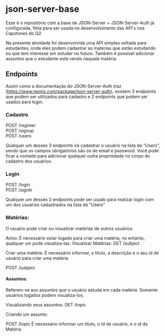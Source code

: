 # json-server-base

Esse é o repositório com a base de JSON-Server + JSON-Server-Auth já configurada, feita para ser usada no desenvolvimento das API's nos Capstones do Q2.

Na presente atividade foi desenvolvida uma API simples voltada para estudantes, onde eles podem cadastrar as matérias que estão estudando ou que tem interesse em estudar no futuro.
Também é possivel adicionar assuntos que o estudante está vendo naquela matéria.

## Endpoints

Assim como a documentação do JSON-Server-Auth traz (https://www.npmjs.com/package/json-server-auth), existem 3 endpoints que podem ser utilizados para cadastro e 2 endpoints que podem ser usados para login.

### Cadastro

POST /register <br/>
POST /signup <br/>
POST /users

Qualquer um desses 3 endpoints irá cadastrar o usuário na lista de "Users", sendo que os campos obrigatórios são os de email e password.
Você pode ficar a vontade para adicionar qualquer outra propriedade no corpo do cadastro dos usuários.

### Login

POST /login <br/>
POST /signin

Qualquer um desses 2 endpoints pode ser usado para realizar login com um dos usuários cadastrados na lista de "Users"

### Matérias:

O usuário pode criar ou visualizar matérias de outros usuários.

Aviso: É necessário estar logado para criar uma matéria, no entanto, qualquer um pode visualiza-las.
Visualizar Matérias: GET /subject

Criar uma matéria:
É necessário informar, o titulo, a descrição e o seu id de usuário para criar uma matéria

POST /subject

#### Assuntos:

Referem-se aos assuntos que o usuário estuda em cada matéria. Somente usuários logados podem visualiza-los.

Visualizando seus assuntos:
GET /topic

Criando um assunto:

POST /topic
É necessário informar um titulo, o id de usuário, e o id da Matéria.
